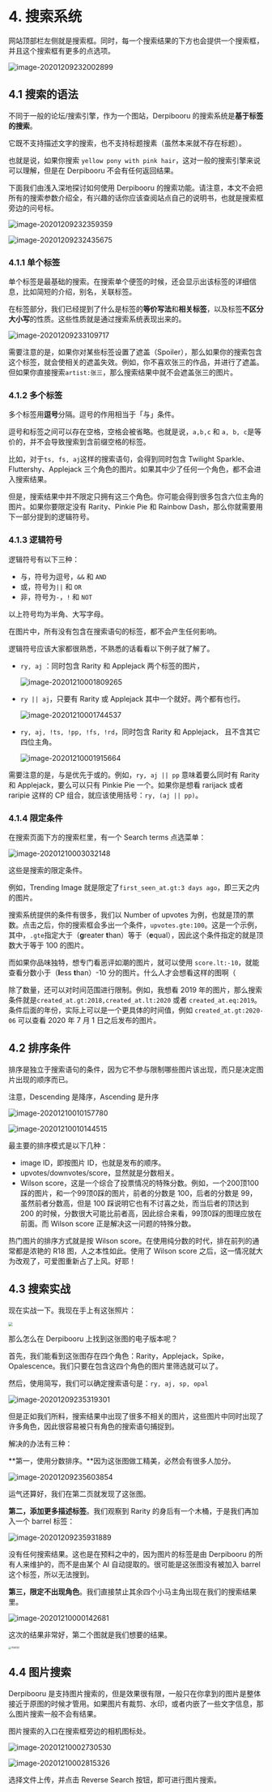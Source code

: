 # 4. 搜索系统

网站顶部栏左侧就是搜索框。同时，每一个搜索结果的下方也会提供一个搜索框，并且这个搜索框有更多的点选项。

![image-20201209232002899](image/image-20201209232002899.png)



## 4.1 搜索的语法

不同于一般的论坛/搜索引擎，作为一个图站，Derpibooru 的搜索系统是**基于标签的搜索**。

它既不支持描述文字的搜索，也不支持标题搜素（虽然本来就不存在标题）。

也就是说，如果你搜索 `yellow pony with pink hair`，这对一般的搜索引擎来说可以理解，但是在 Derpibooru 不会有任何返回结果。

下面我们由浅入深地探讨如何使用 Derpibooru 的搜索功能。请注意，本文不会把所有的搜索参数介绍全，有兴趣的话你应该查阅站点自己的说明书，也就是搜索框旁边的问号标。

![image-20201209232359359](image/image-20201209232359359.png)

![image-20201209232435675](image/image-20201209232435675.png)

### 4.1.1 单个标签

单个标签是最基础的搜索。在搜索单个便签的时候，还会显示出该标签的详细信息，比如简短的介绍，别名，关联标签。

在标签部分，我们已经提到了什么是标签的**等价写法**和**相关标签**，以及标签**不区分大小写**的性质。这些性质就是通过搜索系统表现出来的。

![image-20201209233109717](image/image-20201209233109717.png)



需要注意的是，如果你对某些标签设置了遮盖（Spoiler），那么如果你的搜索包含这个标签，就会使相关的遮盖失效。例如，你不喜欢张三的作品，并进行了遮盖。但如果你直接搜索`artist:张三`，那么搜索结果中就不会遮盖张三的图片。



### 4.1.2 多个标签

多个标签用**逗号**分隔。逗号的作用相当于「与」条件。

逗号和标签之间可以存在空格，空格会被省略。也就是说，`a,b,c` 和 `a, b, c`是等价的，并不会导致搜索到含前缀空格的标签。

比如，对于`ts, fs, aj`这样的搜索语句，会得到同时包含 Twilight Sparkle、Fluttershy、Applejack 三个角色的图片。如果其中少了任何一个角色，都不会进入搜索结果。

但是，搜索结果中并不限定只拥有这三个角色。你可能会得到很多包含六位主角的图片。如果你要限定没有 Rarity、Pinkie Pie 和 Rainbow Dash，那么你就需要用下一部分提到的逻辑符号。



### 4.1.3 逻辑符号

逻辑符号有以下三种：

* 与，符号为逗号，`&&` 和 `AND` 
* 或，符号为`||` 和 `OR`
* 非，符号为`-`，`!` 和 `NOT`

以上符号均为半角、大写字母。

在图片中，所有没有包含在搜索语句的标签，都不会产生任何影响。



逻辑符号应该大家都很熟悉，不熟悉的话看看以下例子就了解了。

* `ry, aj` ：同时包含 Rarity 和 Applejack 两个标签的图片，

  ![image-20201210001809265](image/image-20201210001809265.png)

* `ry || aj`，只要有 Rarity 或 Applejack 其中一个就好。两个都有也行。

  ![image-20201210001744537](image/image-20201210001744537.png)

* `ry, aj, !ts, !pp, !fs, !rd`，同时包含 Rarity 和 Applejack， 且不含其它四位主角。

  ![image-20201210001915664](image/image-20201210001915664.png)



需要注意的是，与是优先于或的。例如，`ry, aj || pp` 意味着要么同时有 Rarity 和 Applejack，要么可以只有 Pinkie Pie 一个。如果你是想看 rarijack 或者 raripie 这样的 CP 组合，就应该使用括号：`ry, (aj || pp)`。

### 4.1.4 限定条件

在搜索页面下方的搜索栏里，有一个 Search terms 点选菜单：

![image-20201210003032148](image/image-20201210003032148.png)

这些是搜索的限定条件。

例如，Trending Image 就是限定了`first_seen_at.gt:3 days ago`，即三天之内的图片。



搜索系统提供的条件有很多，我们以 Number of upvotes 为例，也就是顶的票数。点击之后，你的搜索框会多出一个条件，`upvotes.gte:100`。这是一个示例，其中，`.gte`指定大于（**g**reater **t**han）等于（**e**qual），因此这个条件指定的就是顶数大于等于 100 的图片。

而如果你品味独特，想专门看恶评如潮的图片，就可以使用 `score.lt:-10`，就能查看分数小于（**l**ess **t**han）-10 分的图片。什么人才会想看这样的图啊（



除了数量，还可以对时间范围进行限制。例如，我想看 2019 年的图片，那么搜索条件就是`created_at.gt:2018,created_at.lt:2020` 或者 `created_at.eq:2019`。条件后面的年份，实际上可以是一个更具体的时间值，例如 `created_at.gt:2020-06` 可以查看 2020 年 7 月 1 日之后发布的图片。



## 4.2 排序条件

排序是独立于搜索语句的条件，因为它不参与限制哪些图片该出现，而只是决定图片出现的顺序而已。

注意，Descending 是降序，Ascending 是升序

![image-20201210010157780](image/image-20201210010157780.png)

![image-20201210010144515](image/image-20201210010144515.png)

最主要的排序模式是以下几种：

* image ID，即按图片 ID，也就是发布的顺序。
* upvotes/downvotes/score，显然就是分数相关。
* Wilson score，这是一个综合了投票情况的特殊分数。例如，一个200顶100踩的图片，和一个99顶0踩的图片，前者的分数是 100，后者的分数是 99，虽然前者分数高，但是 100 踩说明它也有不讨喜之处，而当后者的顶达到 200 的时候，分数很大可能比前者高，因此综合来看，99顶0踩的图理应放在前面。而 Wilson score 正是解决这一问题的特殊分数。



热门图片的排序方式就是按 Wilson score。在使用纯分数的时代，排在前列的通常都是浓艳的 R18 图，人之本性如此。使用了 Wilson score 之后，这一情况就大为改观了，可爱图重新占了上风。好耶！

## 4.3 搜索实战

现在实战一下。我现在手上有这张照片：

<img src="image/20201209234518.jpg" style="zoom:50%;" />



那么怎么在 Derpibooru 上找到这张图的电子版本呢？

首先，我们能看到这张图存在四个角色：Rarity，Applejack，Spike，Opalescence。我们只要在包含这四个角色的图片里筛选就可以了。

然后，使用简写，我们可以确定搜索语句是：`ry, aj, sp, opal`

![image-20201209235319301](image/image-20201209235319301.png)

但是正如我们所料，搜索结果中出现了很多不相关的图片，这些图片中同时出现了许多角色，因此很容易被只有角色的搜索语句捕捉到。



解决的办法有三种：

**第一，使用分数排序。**因为这张图做工精美，必然会有很多人加分。

![image-20201209235603854](image/image-20201209235603854.png)

运气还算好，我们在第二页就发现了这张图。



**第二，添加更多描述标签**。我们观察到 Rarity 的身后有一个木桶，于是我们再加入一个 barrel 标签：

![image-20201209235931889](image/image-20201209235931889.png)

没有任何搜索结果。这也是在预料之中的，因为图片的标签是由 Derpibooru 的所有人来维护的，而不是由某个 AI 自动提取的。很可能是这张图没有被加入 barrel 这个标签，所以无法搜到。



**第三，限定不出现角色**。我们直接禁止其余四个小马主角出现在我们的搜索结果里。

![image-20201210000142681](image/image-20201210000142681.png)

这次的结果非常好，第二个图就是我们想要的结果。



<img src="https://derpicdn.net/img/view/2014/8/20/704100.jpeg" alt="704100" style="zoom:33%;" />



## 4.4 图片搜索

Derpibooru 是支持图片搜索的，但是效果很有限，一般只在你拿到的图片是整体接近于原图的时候才管用。如果图片有裁剪、水印，或者内嵌了一些文字信息，那么图片搜索一般不会有结果。

图片搜索的入口在搜索框旁边的相机图标处。

![image-20201210002730530](image/image-20201210002730530.png)

![image-20201210002815326](image/image-20201210002815326.png)

选择文件上传，并点击 Reverse Search 按钮，即可进行图片搜索。


